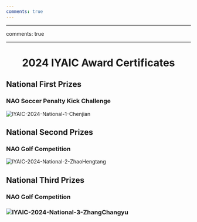 ```yaml
---
comments: true
---
```

---
comments: true

---

# <center>2024 IYAIC Award Certificates</center>  

## National First Prizes

### NAO Soccer Penalty Kick Challenge

![IYAIC-2024-National-1-Chenjian](https://cdn.jsdelivr.net/gh/SDNURoboticsAILab/ImageBed@master/img/awards/IYAIC-2024-National-1-Chenjian.jpg)



## National Second Prizes

### NAO Golf Competition

![IYAIC-2024-National-2-ZhaoHengtang](https://cdn.jsdelivr.net/gh/SDNURoboticsAILab/ImageBed@master/img/awards/IYAIC-2024-National-2-ZhaoHengtang.jpg)



## National Third Prizes

### NAO Golf Competition



### ![IYAIC-2024-National-3-ZhangChangyu](https://cdn.jsdelivr.net/gh/SDNURoboticsAILab/ImageBed@master/img/awards/IYAIC-2024-National-3-ZhangChangyu.jpg)

